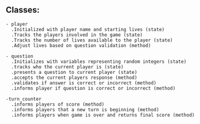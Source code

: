 
  ## Classes:
    
    - player
      .Initialized with player name and starting lives (state)
      .Tracks the players involved in the game (state)
      .Tracks the number of lives available to the player (state)
      .Adjust lives based on question validation (method)

    - question
      .Initializes with variables representing random integers (state)
      .tracks who the current player is (state)
      .presents a question to current player (state)
      .accepts the current players response (method)
      .validates if answer is correct or incorrect (method)
      .informs player if question is correct or incorrect (method)

    -turn_counter
      .informs players of score (method)
      .informs players that a new turn is beginning (method)
      .informs players when game is over and returns final score (method)










